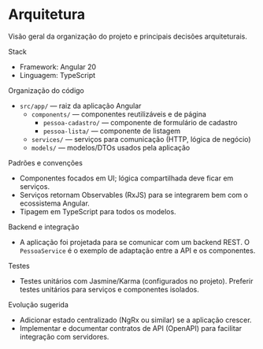 # Arquitetura

Visão geral da organização do projeto e principais decisões arquiteturais.

Stack

-   Framework: Angular 20
-   Linguagem: TypeScript

Organização do código

-   `src/app/` — raiz da aplicação Angular
    -   `components/` — componentes reutilizáveis e de página
        -   `pessoa-cadastro/` — componente de formulário de cadastro
        -   `pessoa-lista/` — componente de listagem
    -   `services/` — serviços para comunicação (HTTP, lógica de negócio)
    -   `models/` — modelos/DTOs usados pela aplicação

Padrões e convenções

-   Componentes focados em UI; lógica compartilhada deve ficar em serviços.
-   Serviços retornam Observables (RxJS) para se integrarem bem com o ecossistema Angular.
-   Tipagem em TypeScript para todos os modelos.

Backend e integração

-   A aplicação foi projetada para se comunicar com um backend REST. O `PessoaService` é o exemplo de adaptação entre a API e os componentes.

Testes

-   Testes unitários com Jasmine/Karma (configurados no projeto). Preferir testes unitários para serviços e componentes isolados.

Evolução sugerida

-   Adicionar estado centralizado (NgRx ou similar) se a aplicação crescer.
-   Implementar e documentar contratos de API (OpenAPI) para facilitar integração com servidores.
